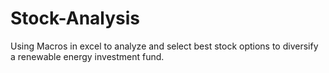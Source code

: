# Stock-Analysis
Using Macros in excel to analyze and select best stock options to diversify a renewable energy investment fund.
